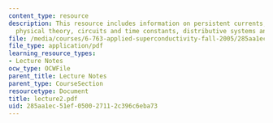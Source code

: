 ```yaml
---
content_type: resource
description: This resource includes information on persistent currents, parts of a
  physical theory, circuits and time constants, distributive systems and time constants.
file: /media/courses/6-763-applied-superconductivity-fall-2005/285aa1ec51ef050027112c396c6eba73_lecture2.pdf
file_type: application/pdf
learning_resource_types:
- Lecture Notes
ocw_type: OCWFile
parent_title: Lecture Notes
parent_type: CourseSection
resourcetype: Document
title: lecture2.pdf
uid: 285aa1ec-51ef-0500-2711-2c396c6eba73
---
```

